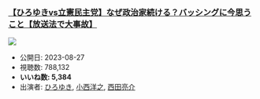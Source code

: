 ### [【ひろゆきvs立憲民主党】なぜ政治家続ける？バッシングに今思うこと【放送法で大事故】](https://www.youtube.com/watch?v=hYbQ4K2wNcY)
[![](https://img.youtube.com/vi/hYbQ4K2wNcY/sddefault.jpg)](https://www.youtube.com/watch?v=hYbQ4K2wNcY)
-   公開日: 2023-08-27
-   視聴数: 788,132
-   **いいね数: 5,384**
-   出演者: [ひろゆき](/rehacq_fan/people/ひろゆき "wikilink"), [小西洋之](/rehacq_fan/people/小西洋之 "wikilink"), [西田亮介](/rehacq_fan/people/西田亮介 "wikilink")
